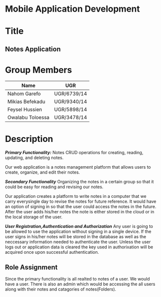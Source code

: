 # Mobile Application Development

# Title
## Notes Application

# Group Members

| Name              | UGR           |
| ----------------  |:-------------:|
| Nahom Garefo      | UGR/6739/14 |
| Mikias Befekadu   | UGR/9340/14 |
| Feysel Hussien    | UGR/5898/14 |
| Owalabu Toloessa  | UGR/3478/14 |

# Description

***Primary Functionality:*** Notes
CRUD operations for creating, reading, updating, and deleting notes.

Our web application is a notes management platform that allows users to  create, organize, and edit their notes. 

***Secondary Functionality***
Organizing the notes in a certain group so that it could be easy for reading and revising our notes.

Our application creates a platform to write notes in a computer that we carry everysingle day to revise the notes for future reference. It would have an option of signing in so that the user could access the notes in the future. After the user adds his/her notes the note is either stored in the cloud or in the local storage of the user.

***User Registration,Authentication and Authorization***
Any user is going to be allowed to use the application without signing in a single device. If the user signs in his/her notes will be stored in the database as well as the neccessary information needed to authenticate the user. Unless the user logs out or application data is cleared the key used in authorixation will be acquired once upon successful authentication.

## Role Assignment

Since the primary functionality is all realted to notes of a user. We would have a user. There is also an admin which would be accessing the all users along with their notes and catagories of notes(Folders).
